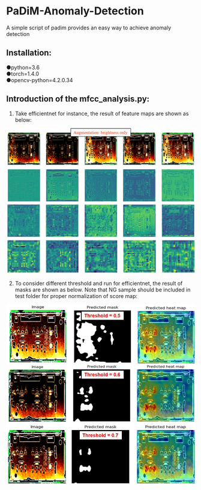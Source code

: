 # PaDiM-Anomaly-Detection
A simple script of padim provides an easy way to achieve anomaly detection 

## Installation:  

●python=3.6  
●torch=1.4.0  
●opencv-python=4.2.0.34  

## Introduction of the mfcc_analysis.py:

1. Take efficientnet for instance, the result of feature maps are shown as below:  
  
![image](https://github.com/ChengWeiGu/PaDiM-Anomaly-Detection/blob/main/feat_maps.jpg)    
  
2. To consider different threshold and run for efficientnet, the result of masks are shown as below. Note that NG sample should be included in test folder for proper normalization of score map:  
  
![image](https://github.com/ChengWeiGu/PaDiM-Anomaly-Detection/blob/main/result.jpg)  
